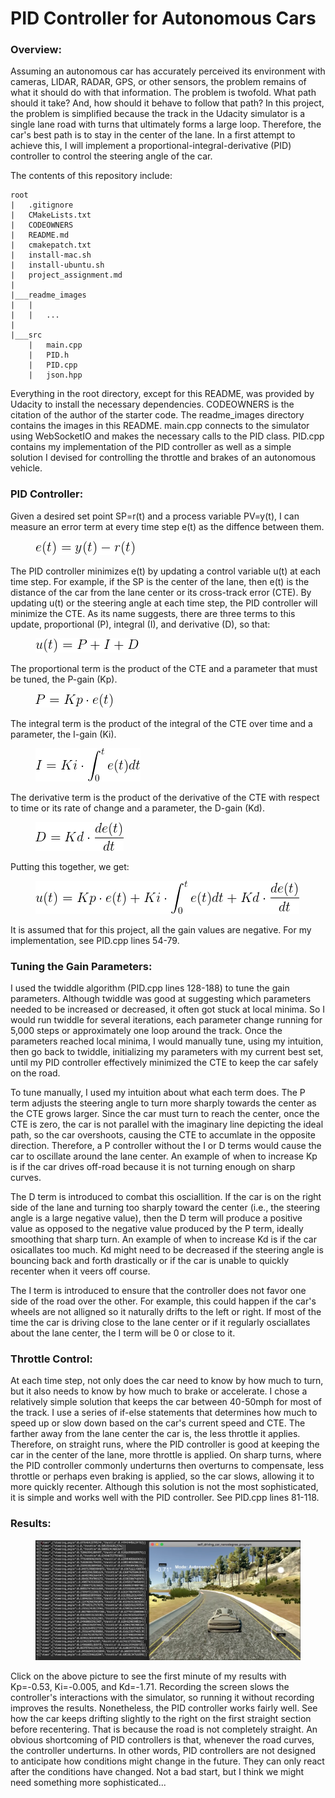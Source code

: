 # PID Controller for Autonomous Cars
### Overview:
Assuming an autonomous car has accurately perceived its environment with cameras, LIDAR, RADAR, GPS, or other sensors, the problem remains of what it should do with that information. The problem is twofold. What path should it take? And, how should it behave to follow that path? In this project, the problem is simplified because the track in the Udacity simulator is a single lane road with turns that ultimately forms a large loop. Therefore, the car's best path is to stay in the center of the lane. In a first attempt to achieve this, I will implement a proportional-integral-derivative (PID) controller to control the steering angle of the car. 

The contents of this repository include:
```
root
|   .gitignore
|   CMakeLists.txt
|   CODEOWNERS
|   README.md
|   cmakepatch.txt
|   install-mac.sh
|   install-ubuntu.sh
|   project_assignment.md
|
|___readme_images
|   |   
|   |   ...
|   
|___src
    |   main.cpp
    |   PID.h
    |   PID.cpp
    |   json.hpp
```

Everything in the root directory, except for this README, was provided by Udacity to install the necessary dependencies. CODEOWNERS is the citation of the author of the starter code. The readme_images directory contains the images in this README. main.cpp connects to the simulator using WebSocketIO and makes the necessary calls to the PID class. PID.cpp contains my implementation of the PID controller as well as a simple solution I devised for controlling the throttle and brakes of an autonomous vehicle.

### PID Controller:
Given a desired set point SP=r(t) and a process variable PV=y(t), I can measure an error term at every time step e(t) as the diffence between them. 
 
 <figure>
  <img src="readme_images/CTE.png"/>
</figure>
 <p></p>
 
The PID controller minimizes e(t) by updating a control variable u(t) at each time step. For example, if the SP is the center of the lane, then e(t) is the distance of the car from the lane center or its cross-track error (CTE). By updating u(t) or the steering angle at each time step, the PID controller will minimize the CTE. As its name suggests, there are three terms to this update, proportional (P), integral (I), and derivative (D), so that:
 
 <figure>
  <img src="readme_images/PID.png"/>
</figure>
 <p></p>
 
 The proportional term is the product of the CTE and a parameter that must be tuned, the P-gain (Kp).
 
 <figure>
  <img src="readme_images/P.png"/>
</figure>
 <p></p>
 
 The integral term is the product of the integral of the CTE over time and a parameter, the I-gain (Ki).
 
 <figure>
  <img src="readme_images/I.png"/>
</figure>
 <p></p>
 
 The derivative term is the product of the derivative of the CTE with respect to time or its rate of change and a parameter, the D-gain (Kd).
 
 <figure>
  <img src="readme_images/D.png"/>
</figure>
 <p></p>
 Putting this together, we get:
  <figure>
  <img src="readme_images/PIDcomplete.png"/>
</figure>
 <p></p>
 
It is assumed that for this project, all the gain values are negative. For my implementation, see PID.cpp lines 54-79.

### Tuning the Gain Parameters:
I used the twiddle algorithm (PID.cpp lines 128-188) to tune the gain parameters. Although twiddle was good at suggesting which parameters needed to be increased or decreased, it often got stuck at local minima. So I would run twiddle for several iterations, each parameter change running for 5,000 steps or approximately one loop around the track. Once the parameters reached local minima, I would manually tune, using my intuition, then go back to twiddle, initializing my parameters with my current best set, until my PID controller effectively minimized the CTE to keep the car safely on the road. 

To tune manually, I used my intuition about what each term does. The P term adjusts the steering angle to turn more sharply towards the center as the CTE grows larger. Since the car must turn to reach the center, once the CTE is zero, the car is not parallel with the imaginary line depicting the ideal path, so the car overshoots, causing the CTE to accumlate in the opposite direction. Therefore, a P controller without the I or D terms would cause the car to oscillate around the lane center. An example of when to increase Kp is if the car drives off-road because it is not turning enough on sharp curves.

The D term is introduced to combat this osciallition. If the car is on the right side of the lane and turning too sharply toward the center (i.e., the steering angle is a large negative value), then the D term will produce a positive value as opposed to the negative value produced by the P term, ideally smoothing that sharp turn. An example of when to increase Kd is if the car osicallates too much. Kd might need to be decreased if the steering angle is bouncing back and forth drastically or if the car is unable to quickly recenter when it veers off course.

The I term is introduced to ensure that the controller does not favor one side of the road over the other. For example, this could happen if the car's wheels are not alligned so it naturally drifts to the left or right. If most of the time the car is driving close to the lane center or if it regularly osciallates about the lane center, the I term will be 0 or close to it.

### Throttle Control:
At each time step, not only does the car need to know by how much to turn, but it also needs to know by how much to brake or accelerate. I chose a relatively simple solution that keeps the car between 40-50mph for most of the track. I use a series of if-else statements that determines how much to speed up or slow down based on the car's current speed and CTE. The farther away from the lane center the car is, the less throttle it applies. Therefore, on straight runs, where the PID controller is good at keeping the car in the center of the lane, more throttle is applied. On sharp turns, where the PID controller commonly underturns then overturns to compensate, less throttle or perhaps even braking is applied, so the car slows, allowing it to more quickly recenter. Although this solution is not the most sophisticated, it is simple and works well with the PID controller. See PID.cpp lines 81-118.

### Results:
 <figure>
  <a href="https://www.youtube.com/watch?v=9eERXKn2QGY">
  <img src="readme_images/youtube.png"/>
</figure>
</a>
 <p></p>
 
Click on the above picture to see the first minute of my results with Kp=-0.53, Ki=-0.005, and Kd=-1.71. Recording the screen slows the controller's interactions with the simulator, so running it without recording improves the results. Nonetheless, the PID controller works fairly well. See how the car keeps drifting slightly to the right on the first straight section before recentering. That is because the road is not completely straight. An obvious shortcoming of PID controllers is that, whenever the road curves, the controller underturns. In other words, PID controllers are not designed to anticipate how conditions might change in the future. They can only react after the conditions have changed. Not a bad start, but I think we might need something more sophisticated...
